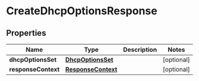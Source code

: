 

# CreateDhcpOptionsResponse


## Properties

| Name | Type | Description | Notes |
|------------ | ------------- | ------------- | -------------|
|**dhcpOptionsSet** | [**DhcpOptionsSet**](DhcpOptionsSet.md) |  |  [optional] |
|**responseContext** | [**ResponseContext**](ResponseContext.md) |  |  [optional] |



